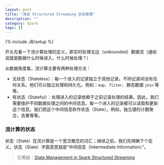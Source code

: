 ```yaml
---
layout: post
title: "浅谈 Structured Streaming 状态管理"
description: ""
category: Spark
tags: []
---
```

{% include JB/setup %}


开头先看一下流计算处理的定义，即实时处理无边（unbounded）数据流（通俗说就是数据什么时候进入，什么时候处理？）

从数据角度看，流计算主要有两种处理方法：

- 无状态（Stateless）：每一个进入的记录独立于其他记录。不同记录间没有任何关系，他们可以独立处理和持久化。例如：`map`、`fliter`、静态数据 `join` 等等。
- 有状态（Stateful）：处理进入的记录依赖于之前记录处理的结果。因此，我们需要维护不同数据处理之间的中间信息。每一个进入的记录都可以读取和更新这个信息。我们把这个中间信息称作状态（State）。例如，独立键的计数聚合，去重等等。

### 流计算的状态

状态（State）在流计算是一个宽泛概念的词汇；继续之前，我们先明确下个定义。状态（State）字面意思就是“中间信息（Intermediate Information）”。


> 引用自：[State Management in Spark Structured Streaming](https://medium.com/@chandanbaranwal/state-management-in-spark-structured-streaming-aaa87b6c9d31)

